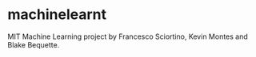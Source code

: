 # machinelearnt
MIT Machine Learning project by Francesco Sciortino, Kevin Montes and Blake Bequette.
